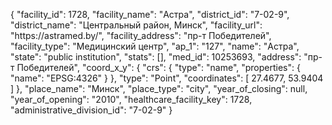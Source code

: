 {
    "facility_id": 1728,
    "facility_name": "Астра",
    "district_id": "7-02-9",
    "district_name": "Центральный район, Минск",
    "facility_url": "https:\/\/astramed.by\/",
    "facility_address": "пр-т Победителей",
    "facility_type": "Медицинский центр",
    "ap_1": "127",
    "name": "Астра",
    "state": "public institution",
    "stats": [],
    "med_id": 10253693,
    "address": "пр-т Победителей",
    "coord_x_y": {
        "crs": {
            "type": "name",
            "properties": {
                "name": "EPSG:4326"
            }
        },
        "type": "Point",
        "coordinates": [
            27.4677,
            53.9404
        ]
    },
    "place_name": "Минск",
    "place_type": "city",
    "year_of_closing": null,
    "year_of_opening": "2010",
    "healthcare_facility_key": 1728,
    "administrative_division_id": "7-02-9"
}